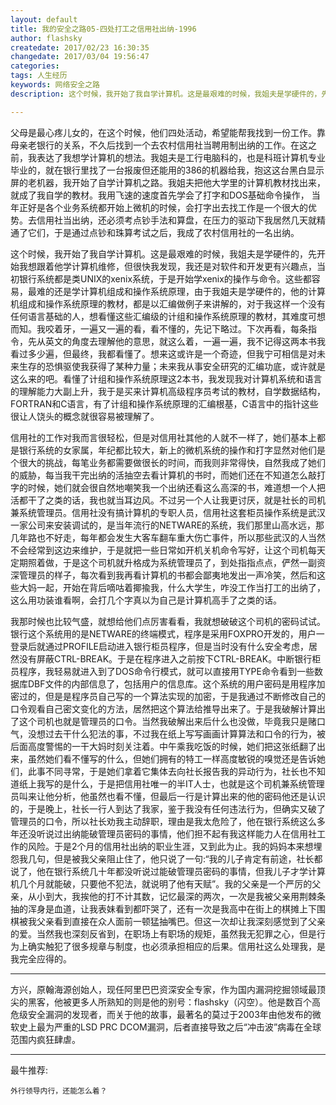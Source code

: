```yaml
---
layout: default
title: 我的安全之路05-四处打工之信用社出纳-1996
author: flashsky
createdate: 2017/02/23 16:30:35
changedate: 2017/03/04 19:56:47
categories:
tags: 人生经历
keywords: 网络安全之路
description: 这个时候，我开始了我自学计算机。这是最艰难的时候，我姐夫是学硬件的，先开始我想跟着他学计算机维修，但很快我发现，我还是对软件和开发更有兴趣点，当初银行系统都是类UNIX的xenix系统，于是

---
```


父母是最心疼儿女的，在这个时候，他们四处活动，希望能帮我找到一份工作。靠母亲老银行的关系，不久后找到一个去农村信用社当聘用制出纳的工作。在这之前，我表达了我想学计算机的想法。我姐夫是工行电脑科的，也是科班计算机专业毕业的，就在银行里找了一台报废但还能用的386的机器给我，抱这这台黑白显示屏的老机器，我开始了自学计算机之路。我姐夫把他大学里的计算机教材找出来，就成了我自学的教材。我用飞速的速度首先学会了打字和DOS基础命令操作， 当年正好是各个业务系统都开始上微机的时候，会打字出去找工作是一个很大的优势。去信用社当出纳，还必须考点钞手法和算盘，在压力的驱动下我居然几天就精通了它们，于是通过点钞和珠算考试之后，我成了农村信用社的一名出纳。

这个时候，我开始了我自学计算机。这是最艰难的时候，我姐夫是学硬件的，先开始我想跟着他学计算机维修，但很快我发现，我还是对软件和开发更有兴趣点，当初银行系统都是类UNIX的xenix系统，于是开始学xenix的操作与命令。这些都容易，最难的还是学计算机组成和操作系统原理，由于我姐夫是学硬件的，他的计算机组成和操作系统原理的教材，都是以汇编做例子来讲解的，对于我这样一个没有任何语言基础的人，想看懂这些汇编级的计组和操作系统原理的教材，其难度可想而知。我咬着牙，一遍又一遍的看，看不懂的，先记下略过。下次再看，每条指令，先从英文的角度去理解他的意思，就这么着，一遍一遍，我不记得这两本书我看过多少遍，但最终，我都看懂了。想来这或许是一个奇迹，但我宁可相信是对未来生存的恐惧驱使我获得了某种力量；未来我从事安全研究的汇编功底，或许就是这么来的吧。看懂了计组和操作系统原理这2本书，我发现我对计算机系统和语言的理解能力大副上升，我于是买来计算机高级程序员考试的教材，自学数据结构，FORTRAN和C语言，有了计组和操作系统原理的汇编根基，C语言中的指针这些很让人饶头的概念就很容易被理解了。

信用社的工作对我而言很轻松，但是对信用社其他的人就不一样了，她们基本上都是银行系统的女家属，年纪都比较大，新上的微机系统的操作和打字显然对他们是个很大的挑战，每笔业务都需要做很长的时间，而我则非常得快，自然我成了她们的威胁，每当我干完出纳的活抽空去看计算机的书时，而她们还在不知道怎么敲打字的时候，她们就会很自然地嘲笑我一个出纳还看这么高深的书，难道想一个人把活都干了之类的话，我也就当耳边风。不过另一个人让我更讨厌，就是社长的司机兼系统管理员。信用社没有搞计算机的专职人员，信用社这套柜员操作系统是武汉一家公司来安装调试的，是当年流行的NETWARE的系统，我们那里山高水远，那几年路也不好走，每年都会发生大客车翻车重大伤亡事件，所以那些武汉的人当然不会经常到这边来维护，于是就把一些日常如开机关机命令写好，让这个司机每天定期照着做，于是这个司机就升格成为系统管理员了，到处指指点点，俨然一副资深管理员的样子，每次看到我再看计算机的书都会鄙夷地发出一声冷笑，然后和这些大妈一起，开始在背后嘀咕着揶揄我，什么大学生，咋没工作当打工的出纳了，这么用功装谁看啊，会打几个字真以为自己是计算机高手了之类的话。

我那时候也比较气盛，就想给他们点厉害看看，我就想破破这个司机的密码试试。银行这个系统用的是NETWARE的终端模式，程序是采用FOXPRO开发的，用户一登录后就通过PROFILE启动进入银行柜员程序，但是当时没有什么安全考虑，居然没有屏蔽CTRL-BREAK。于是在程序进入之前按下CTRL-BREAK。中断银行柜员程序，我轻易就进入到了DOS命令行模式，就可以直接用TYPE命令看到一些数据库DBF文件的内部信息了，包括用户的信息库。这个系统的用户密码是用程序加密过的，但是是程序员自己写的一个算法实现的加密，于是我通过不断修改自己的口令观看自己密文变化的方法，居然把这个算法给推导出来了。于是我破解计算出了这个司机也就是管理员的口令。当然我破解出来后什么也没做，毕竟我只是赌口气，没想过去干什么犯法的事，不过我在纸上写写画画计算算法和口令的行为，被后面高度警惕的一干大妈时刻关注着。中午乘我吃饭的时候，她们把这张纸翻了出来，虽然她们看不懂写的什么，但她们拥有的特工一样高度敏锐的嗅觉还是告诉她们，此事不同寻常，于是她们拿着它集体去向社长报告我的异动行为，社长也不知道纸上我写的是什么，于是把信用社唯一的半IT人士，也就是这个司机兼系统管理员叫来让他分析，他虽然也看不懂，但最后一行是计算出来的他的密码他还是认识的，于是晚上，社长一行人到达了我家，鉴于我没有任何违法行为，但确实又破了管理员的口令，所以社长劝我主动辞职，理由是我太危险了，他在银行系统这么多年还没听说过出纳能破管理员密码的事情，他们担不起有我这样能力人在信用社工作的风险。于是2个月的信用社出纳的职业生涯，又到此为止。我的妈妈本来想埋怨我几句，但是被我父亲阻止住了，他只说了一句:“我的儿子肯定有前途，社长都说了，他在银行系统几十年都没听说过能破管理员密码的事情，但我儿子才学计算机几个月就能破，只要他不犯法，就说明了他有天赋”。我的父亲是一个严厉的父亲，从小到大，我挨他的打不计其数，记忆最深的两次，一次是我被父亲用荆棘条抽的浑身是血道，让我表妹看到都吓哭了，还有一次是我高中在街上的棋摊上下围棋被我父亲看到直接在众人面前一顿猛抽嘴巴。但这一次却让我深刻感觉到了父亲的爱。当然我也深刻反省到，在职场上有职场的规矩，虽然我无犯罪之心，但是行为上确实触犯了很多规章与制度，也必须承担相应的后果。信用社这么处理我，是我完全应得的。 

----

方兴，原翰海源创始人，现任阿里巴巴资深安全专家，作为国内漏洞挖掘领域最顶尖的黑客，他被更多人所熟知的则是他的别号：flashsky（闪空）。他是数百个高危级安全漏洞的发现者，而关于他的故事，最著名的莫过于2003年由他发布的微软史上最为严重的LSD PRC DCOM漏洞，后者直接导致之后“冲击波”病毒在全球范围内疯狂肆虐。

----

最牛推荐:

	外行领导内行，还能怎么着？

